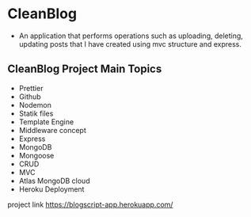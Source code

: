 # CleanBlog

* An application that performs operations such as uploading, deleting, updating posts that I have created using mvc structure and express.

## CleanBlog Project Main Topics

* Prettier
* Github
* Nodemon
* Statik files
* Template Engine
* Middleware concept
* Express
* MongoDB
* Mongoose
* CRUD
* MVC
* Atlas MongoDB cloud
* Heroku Deployment


project link
https://blogscript-app.herokuapp.com/
